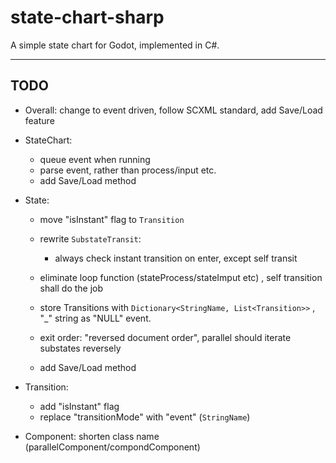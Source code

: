 # state-chart-sharp

 A simple state chart for Godot, implemented in C#.

---

## TODO

- Overall: change to event driven, follow SCXML standard, add Save/Load feature
- StateChart:

  - queue event when running
  - parse event, rather than process/input etc.
  - add Save/Load method

- State:

  - move "isInstant" flag to `Transition`
  - rewrite `SubstateTransit`:

    - always check instant transition on enter, except self transit

  - eliminate loop function (stateProcess/stateImput etc) , self transition shall do the job
  - store Transitions with `Dictionary<StringName, List<Transition>>` , "_" string as "NULL" event.
  - exit order: "reversed document order", parallel should iterate substates reversely
  - add Save/Load method
  
- Transition:

  - add "isInstant" flag
  - replace "transitionMode" with "event" (`StringName`)

- Component: shorten class name (parallelComponent/compondComponent)

